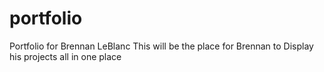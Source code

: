 # portfolio
Portfolio for Brennan LeBlanc
This will be the place for Brennan to Display his projects all in one place
